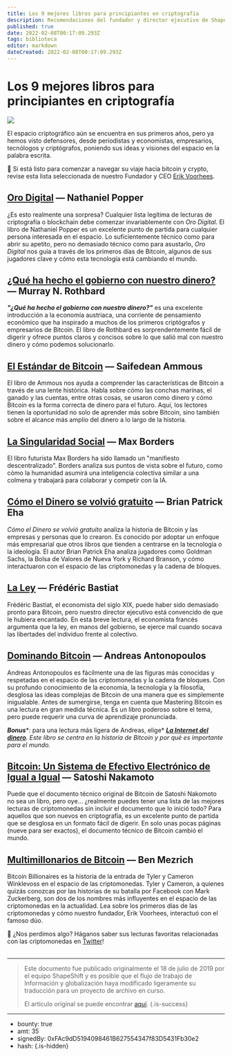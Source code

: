```yaml
---
title: Los 9 mejores libros para principiantes en criptografía
description: Recomendaciones del fundador y director ejecutivo de ShapeShift, Erik Voorhees.
published: true
date: 2022-02-08T00:17:09.293Z
tags: biblioteca
editor: markdown
dateCreated: 2022-02-08T00:17:09.293Z
---
```


# Los 9 mejores libros para principiantes en criptografía

![](https://assets.website-files.com/5e9a09610b7dce71f87f7f17/5ea1cbcbf7d98e6f64f764f6_iamge.png)

El espacio criptográfico aún se encuentra en sus primeros años, pero ya hemos visto defensores, desde periodistas y economistas, empresarios, tecnólogos y criptógrafos, poniendo sus ideas y visiones del espacio en la palabra escrita.

🚀 Si está listo para comenzar a navegar su viaje hacia bitcoin y crypto, revise esta lista seleccionada de nuestro Fundador y CEO [Erik Voorhees](http://twitter.com/erikVoorhees).<br/> 

## [Oro Digital](https://www.goodreads.com/book/show/23546676-digital-gold) — Nathaniel Popper

¿Es esto realmente una sorpresa? Cualquier lista legítima de lecturas de criptografía o blockchain debe comenzar invariablemente con *Oro Digital*. El libro de Nathaniel Popper es un excelente punto de partida para cualquier persona interesada en el espacio. Lo suficientemente técnico como para abrir su apetito, pero no demasiado técnico como para asustarlo, *Oro Digital* nos guía a través de los primeros días de Bitcoin, algunos de sus jugadores clave y cómo esta tecnología está cambiando el mundo.

## [¿Qué ha hecho el gobierno con nuestro dinero?](https://www.goodreads.com/book/show/81977.What_Has_Government_Done_to_Our_Money_and_The_Case_for_the_100_Percent_Gold_Dollar?ac=1&from_search=true) — Murray N. Rothbard

***"¿Qué ha hecho el gobierno con nuestro dinero?"*** es una excelente introducción a la economía austriaca, una corriente de pensamiento económico que ha inspirado a muchos de los primeros criptógrafos y empresarios de Bitcoin. El libro de Rothbard es sorprendentemente fácil de digerir y ofrece puntos claros y concisos sobre lo que salió mal con nuestro dinero y cómo podemos solucionarlo.

## [El Estándar de Bitcoin](https://www.goodreads.com/book/show/36448501-the-bitcoin-standard?ac=1&from_search=true) — Saifedean Ammous

El libro de Ammous nos ayuda a comprender las características de Bitcoin a través de una lente histórica. Habla sobre cómo las conchas marinas, el ganado y las cuentas, entre otras cosas, se usaron como dinero y cómo Bitcoin es la forma correcta de dinero para el futuro. Aquí, los lectores tienen la oportunidad no solo de aprender más sobre Bitcoin, sino también sobre el alcance más amplio del dinero a lo largo de la historia.

## [La Singularidad Social](https://www.goodreads.com/book/show/40550158-the-social-singularity?from_search=true) — Max Borders

El libro futurista Max Borders ha sido llamado un "manifiesto descentralizado". Borders analiza sus puntos de vista sobre el futuro, como cómo la humanidad asumirá una inteligencia colectiva similar a una colmena y trabajará para colaborar y competir con la IA.

## [Cómo el Dinero se volvió gratuito](https://www.goodreads.com/book/show/35121891-how-money-got-free?ac=1&from_search=true) — Brian Patrick Eha

*Cómo el Dinero se volvió gratuito* analiza la historia de Bitcoin y las empresas y personas que lo crearon. Es conocido por adoptar un enfoque más empresarial que otros libros que tienden a centrarse en la tecnología o la ideología. El autor Brian Patrick Eha analiza jugadores como Goldman Sachs, la Bolsa de Valores de Nueva York y Richard Branson, y cómo interactuaron con el espacio de las criptomonedas y la cadena de bloques.<br/>

## [La Ley](https://www.goodreads.com/book/show/1609224.The_Law?ac=1&from_search=true) — Frédéric Bastiat

Frédéric Bastiat, el economista del siglo XIX, puede haber sido demasiado pronto para Bitcoin, pero nuestro director ejecutivo está convencido de que le hubiera encantado. En esta breve lectura, el economista francés argumenta que la ley, en manos del gobierno, se ejerce mal cuando socava las libertades del individuo frente al colectivo.
## [Dominando Bitcoin](https://www.goodreads.com/book/show/21820378-mastering-bitcoin?ac=1&from_search=true) — Andreas Antonopoulos

Andreas Antonopoulos es fácilmente una de las figuras más conocidas y respetadas en el espacio de las criptomonedas y la cadena de bloques. Con su profundo conocimiento de la economía, la tecnología y la filosofía, desglosa las ideas complejas de Bitcoin de una manera que es simplemente inigualable. Antes de sumergirse, tenga en cuenta que Mastering Bitcoin es una lectura en gran medida técnica. Es un libro poderoso sobre el tema, pero puede requerir una curva de aprendizaje pronunciada.

***Bonus****: para una lectura más ligera de Andreas, elige* [***La Internet del dinero***](https://www.goodreads.com/book/show/31869077-the-internet-of-money)*. Este libro se centra en la historia de Bitcoin y por qué es importante para el mundo.*

## [Bitcoin: Un Sistema de Efectivo Electrónico de Igual a Igual](https://bitcoin.org/en/bitcoin-paper) — Satoshi Nakamoto

Puede que el documento técnico original de Bitcoin de Satoshi Nakomoto no sea un libro, pero oye... ¿realmente puedes tener una lista de las mejores lecturas de criptomonedas sin incluir el documento que lo inició todo? Para aquellos que son nuevos en criptografía, es un excelente punto de partida que se desglosa en un formato fácil de digerir. En solo unas pocas páginas (nueve para ser exactos), el documento técnico de Bitcoin cambió el mundo.<br/>

## [Multimillonarios de Bitcoin](https://www.goodreads.com/book/show/41433284-bitcoin-billionaires?ac=1&from_search=true) — Ben Mezrich

Bitcoin Billionaires es la historia de la entrada de Tyler y Cameron Winklevoss en el espacio de las criptomonedas. Tyler y Cameron, a quienes quizás conozcas por las historias de su batalla por Facebook con Mark Zuckerberg, son dos de los nombres más influyentes en el espacio de las criptomonedas en la actualidad. Lea sobre los primeros días de las criptomonedas y cómo nuestro fundador, Erik Voorhees, interactuó con el famoso dúo.

🦊 ¿Nos perdimos algo? Háganos saber sus lecturas favoritas relacionadas con las criptomonedas en [Twitter](https://twitter.com/ShapeShift_io)!<br/> <br/>


---

> Este documento fue publicado originalmente el 18 de julio de 2019 por el equipo ShapeShift y es posible que el flujo de trabajo de Información y globalización haya modificado ligeramente su traducción para un proyecto de archivo en curso.
>
> El artículo original se puede encontrar [aquí](https://shapeshift.com/library/9-best-books-for-crypto-beginners).
{.is-success}

---

- bounty: true
- amt: 35
- signedBy: 0xFAc9dD5194098461B627554347f83D5431Fb30e2
- hash: 
{.is-hidden}